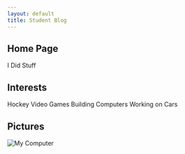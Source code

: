 ```yaml
---
layout: default
title: Student Blog
---
```



## Home Page
I Did Stuff

## Interests
Hockey
Video Games
Building Computers
Working on Cars

## Pictures
![My Computer](image.png "My Desktop")
